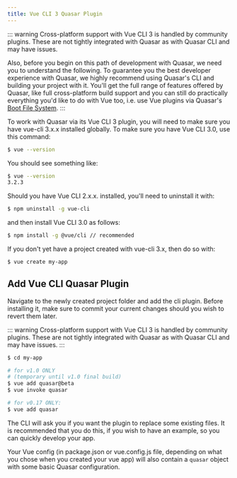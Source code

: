 ```yaml
---
title: Vue CLI 3 Quasar Plugin
---
```


::: warning
Cross-platform support with Vue CLI 3 is handled by community plugins. These are not tightly integrated with Quasar as with Quasar CLI and may have issues.

Also, before you begin on this path of development with Quasar, we need you to understand the following. To guarantee you the best developer experience with Quasar, we highly recommend using Quasar's CLI and building your project with it. You'll get the full range of features offered by Quasar, like full cross-platform build support and you can still do practically everything you'd like to do with Vue too, i.e. use Vue plugins via Quasar's [Boot File System](/quasar-cli/cli-documentation/boot-files#Anatomy-of-an-boot-file).
:::

To work with Quasar via its Vue CLI 3 plugin, you will need to make sure you have vue-cli 3.x.x installed globally. To make sure you have Vue CLI 3.0, use this command:

```bash
$ vue --version
```

You should see something like:

```bash
$ vue --version
3.2.3
```

Should you have Vue CLI 2.x.x. installed, you'll need to uninstall it with:

```bash
$ npm uninstall -g vue-cli
```
and then install Vue CLI 3.0 as follows:

```bash
$ npm install -g @vue/cli // recommended
```

If you don't yet have a project created with vue-cli 3.x, then do so with:

```bash
$ vue create my-app
```

## Add Vue CLI Quasar Plugin
Navigate to the newly created project folder and add the cli plugin. Before installing it, make sure to commit your current changes should you wish to revert them later.

::: warning
Cross-platform support with Vue CLI 3 is handled by community plugins. These are not tightly integrated with Quasar as with Quasar CLI and may have issues.
:::

```bash
$ cd my-app

# for v1.0 ONLY
# (temporary until v1.0 final build)
$ vue add quasar@beta
$ vue invoke quasar

# for v0.17 ONLY:
$ vue add quasar
```

The CLI will ask you if you want the plugin to replace some existing files. It is recommended that you do this, if you wish to have an example, so you can quickly develop your app.

Your Vue config (in package.json or vue.config.js file, depending on what you chose when you created your vue app) will also contain a `quasar` object with some basic Quasar configuration.
